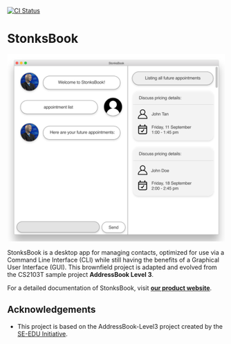 [![CI Status](https://github.com/AY2021S1-CS2103T-T11-1/tp/workflows/Java%20CI/badge.svg)](https://github.com/AY2021S1-CS2103T-T11-1/tp/actions)

# StonksBook

![Ui](docs/images/Ui.png)

StonksBook is a desktop app for managing contacts, optimized for use via a Command Line Interface (CLI) while still having the benefits of a Graphical User Interface (GUI). This brownfield project is adapted and evolved from the CS2103T sample project **AddressBook Level 3**.

For a detailed documentation of StonksBook, visit **[our product website](https://ay2021s1-cs2103t-t11-1.github.io/tp/)**.

## Acknowledgements
* This project is based on the AddressBook-Level3 project created by the [SE-EDU Initiative](https://se-education.org/).
